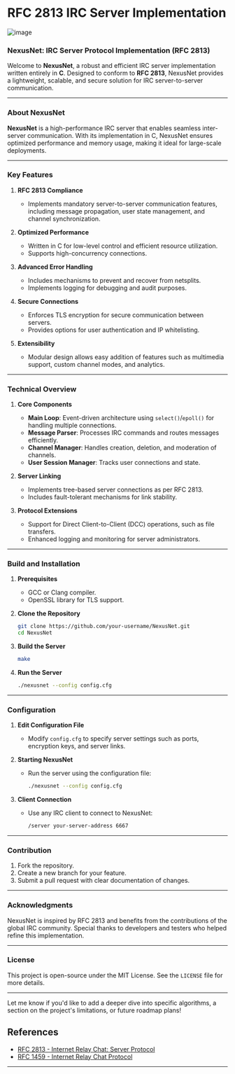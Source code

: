 

# RFC 2813 IRC Server Implementation

![image](https://github.com/user-attachments/assets/f249de31-b02a-4233-9dfd-68c6face852e)




### NexusNet: IRC Server Protocol Implementation (RFC 2813)

Welcome to **NexusNet**, a robust and efficient IRC server implementation written entirely in **C**. Designed to conform to **RFC 2813**, NexusNet provides a lightweight, scalable, and secure solution for IRC server-to-server communication.

---

### **About NexusNet**
**NexusNet** is a high-performance IRC server that enables seamless inter-server communication. With its implementation in C, NexusNet ensures optimized performance and memory usage, making it ideal for large-scale deployments.

---

### **Key Features**
1. **RFC 2813 Compliance**
   - Implements mandatory server-to-server communication features, including message propagation, user state management, and channel synchronization.

2. **Optimized Performance**
   - Written in C for low-level control and efficient resource utilization.
   - Supports high-concurrency connections.

3. **Advanced Error Handling**
   - Includes mechanisms to prevent and recover from netsplits.
   - Implements logging for debugging and audit purposes.

4. **Secure Connections**
   - Enforces TLS encryption for secure communication between servers.
   - Provides options for user authentication and IP whitelisting.

5. **Extensibility**
   - Modular design allows easy addition of features such as multimedia support, custom channel modes, and analytics.

---

### **Technical Overview**
1. **Core Components**
   - **Main Loop**: Event-driven architecture using `select()`/`epoll()` for handling multiple connections.
   - **Message Parser**: Processes IRC commands and routes messages efficiently.
   - **Channel Manager**: Handles creation, deletion, and moderation of channels.
   - **User Session Manager**: Tracks user connections and state.

2. **Server Linking**
   - Implements tree-based server connections as per RFC 2813.
   - Includes fault-tolerant mechanisms for link stability.

3. **Protocol Extensions**
   - Support for Direct Client-to-Client (DCC) operations, such as file transfers.
   - Enhanced logging and monitoring for server administrators.

---

### **Build and Installation**

1. **Prerequisites**
   - GCC or Clang compiler.
   - OpenSSL library for TLS support.

2. **Clone the Repository**
   ```bash
   git clone https://github.com/your-username/NexusNet.git
   cd NexusNet
   ```

3. **Build the Server**
   ```bash
   make
   ```

4. **Run the Server**
   ```bash
   ./nexusnet --config config.cfg
   ```

---

### **Configuration**
1. **Edit Configuration File**
   - Modify `config.cfg` to specify server settings such as ports, encryption keys, and server links.

2. **Starting NexusNet**
   - Run the server using the configuration file:
     ```bash
     ./nexusnet --config config.cfg
     ```

3. **Client Connection**
   - Use any IRC client to connect to NexusNet:
     ```bash
     /server your-server-address 6667
     ```

---

### **Contribution**
1. Fork the repository.
2. Create a new branch for your feature.
3. Submit a pull request with clear documentation of changes.

---

### **Acknowledgments**
NexusNet is inspired by RFC 2813 and benefits from the contributions of the global IRC community. Special thanks to developers and testers who helped refine this implementation.

---

### **License**
This project is open-source under the MIT License. See the `LICENSE` file for more details.

---

Let me know if you'd like to add a deeper dive into specific algorithms, a section on the project's limitations, or future roadmap plans!

## References

- [RFC 2813 - Internet Relay Chat: Server Protocol](https://datatracker.ietf.org/doc/html/rfc2813)
- [RFC 1459 - Internet Relay Chat Protocol](https://datatracker.ietf.org/doc/html/rfc1459)

---

